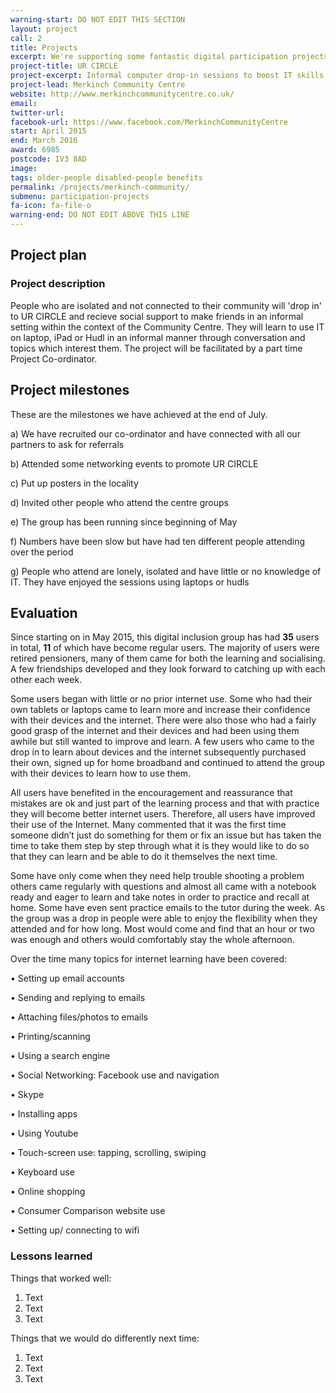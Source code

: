 ```yaml
---
warning-start: DO NOT EDIT THIS SECTION
layout: project
call: 2
title: Projects
excerpt: We're supporting some fantastic digital participation projects. Here are their stories.
project-title: UR CIRCLE
project-excerpt: Informal computer drop-in sessions to boost IT skills and reduce social isolation
project-lead: Merkinch Community Centre
website: http://www.merkinchcommunitycentre.co.uk/
email:
twitter-url:
facebook-url: https://www.facebook.com/MerkinchCommunityCentre
start: April 2015
end: March 2016
award: 6985
postcode: IV3 8AD
image:
tags: older-people disabled-people benefits
permalink: /projects/merkinch-community/
submenu: participation-projects
fa-icon: fa-file-o
warning-end: DO NOT EDIT ABOVE THIS LINE
---
```


## Project plan

### Project description

People who are isolated and not connected to their community will 'drop in' to UR CIRCLE and recieve social support to make friends in an informal setting within the context of the Community Centre. They will learn to use IT on laptop, iPad or Hudl in an informal manner through conversation and topics which interest them. The project will be facilitated by a part time Project Co-ordinator.


## Project milestones

These are the milestones we have achieved at the end of July.

a)	We have recruited our co-ordinator and have connected with all our partners to ask for referrals

b)	Attended some networking events to promote UR CIRCLE

c)	Put up posters in the locality

d)	Invited other people who attend the centre groups

e)	The group has been running since beginning of May

f)	Numbers have been slow but have had ten different people attending over the period

g)	People who attend are lonely, isolated and have little or no knowledge of IT.  They have enjoyed the sessions using laptops or hudls


## Evaluation

Since starting on in May 2015, this digital inclusion group has had **35** users in total, **11** of which have become regular users. The majority of users were retired pensioners, many of them came for both the learning and socialising. A few friendships developed and they look forward to catching up with each other each week.

Some users began with little or no prior internet use. Some who had their own tablets or laptops came to learn more and increase their confidence with their devices and the internet. There were also those who had a fairly good grasp of the internet and their devices and had been using them awhile but still wanted to improve and learn. A few users who came to the drop in to learn about devices and the internet subsequently purchased their own, signed up for home broadband and continued to attend the group with their devices to learn how to use them.

All users have benefited in the encouragement and reassurance that mistakes are ok and just part of the learning process and that with practice they will become better internet users. Therefore, all users have improved their use of the Internet. Many commented that it was the first time someone didn’t just do something for them or fix an issue but has taken the time to take them step by step through what it is they would like to do so that they can learn and be able to do it themselves the next time.

Some have only come when they need help trouble shooting a problem others came regularly with questions and almost all came with a notebook ready and eager to learn and take notes in order to practice and recall at home. Some have even sent practice emails to the tutor during the week. As the group was a drop in people were able to enjoy the flexibility when they attended and for how long. Most would come and find that an hour or two was enough and others would comfortably stay the whole afternoon.

Over the time many topics for internet learning have been covered:

•	Setting up email accounts

•	Sending and replying to emails

•	Attaching files/photos to emails

•	Printing/scanning

•	Using a search engine

•	Social Networking: Facebook use and navigation

•	Skype

•	Installing apps

•	Using Youtube

•	Touch-screen use: tapping, scrolling, swiping

•	Keyboard use

•	Online shopping

•	Consumer Comparison website use

•	Setting up/ connecting to wifi

### Lessons learned

Things that worked well:

1. Text
2. Text
3. Text

Things that we would do differently next time:

1. Text
2. Text
3. Text
